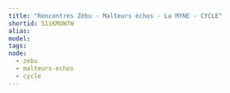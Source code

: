 ```yaml
---
title: "Rencontres Zébu - Malteurs échos - La MYNE - CYCLE"
shortid: S1iKMUW7W
alias:
model:
tags:
node: 
  - zebu
  - malteurs-echos
  - cycle
---
```


